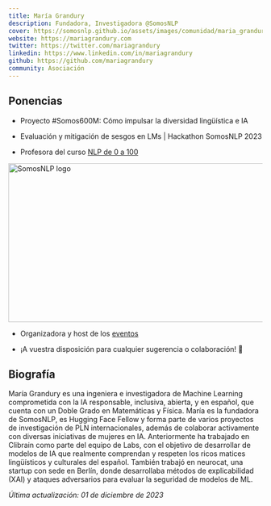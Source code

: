 ```yaml
---
title: María Grandury
description: Fundadora, Investigadora @SomosNLP
cover: https://somosnlp.github.io/assets/images/comunidad/maria_grandury.png
website: https://mariagrandury.com
twitter: https://twitter.com/mariagrandury
linkedin: https://www.linkedin.com/in/mariagrandury
github: https://github.com/mariagrandury
community: Asociación
---
```


## Ponencias

- Proyecto #Somos600M: Cómo impulsar la diversidad lingüística e IA

<EventSummary
    description="Hablaremos de la importancia de la diversidad lingüística en IA y cómo cada persona puede apoyar la iniciativa #Somos600M en el desarrollo de LLMs inclusivos, que representen la diversidad de los 600 millones de personas hispanohablantes."
    poster="https://somosnlp.github.io/assets/images/eventos/240313_maria_grandury.jpg"
    video="https://www.youtube.com/embed/QCNPVy3QWFs"
/>

- Evaluación y mitigación de sesgos en LMs | Hackathon SomosNLP 2023

<EventSummary
    description="Descubriremos diversas técnicas y herramientas open-source integradas en el ecosistema de Hugging Face que podéis utilizar para evaluar y mitigar sesgos tanto en datasets como en modelos de PLN. También hay un mini paréntesis sobre la evaluación de la huella de carbono del entrenamiento de modelos."
    poster="https://somosnlp.github.io/assets/images/eventos/230328_evaluacion_de_sesgos.jpg"
    video="https://www.youtube.com/embed/Ng2Yb7qrfY4"
/>

- Profesora del curso [NLP de 0 a 100](https://somosnlp.org/nlp-de-cero-a-cien)

<div class="flex justify-center">
    <a href="https://somosnlp.org/nlp-de-cero-a-cien" target="_blank">
        <img src="https://somosnlp.github.io/assets/images/nlp_de_cero_a_cien.jpeg" alt="SomosNLP logo" width="560" height="315" />
    </a>
</div>

- Organizadora y host de los [eventos](https://somosnlp.org/eventos)

- ¡A vuestra disposición para cualquier sugerencia o colaboración! 🤗

## Biografía

María Grandury es una ingeniera e investigadora de Machine Learning comprometida con la IA responsable, inclusiva, abierta, y en español, que cuenta con un Doble Grado en Matemáticas y Física. María es la fundadora de SomosNLP, es Hugging Face Fellow y forma parte de varios proyectos de investigación de PLN internacionales, además de colaborar activamente con diversas iniciativas de mujeres en IA. Anteriormente ha trabajado en Clibrain como parte del equipo de Labs, con el objetivo de desarrollar de modelos de IA que realmente comprendan y respeten los ricos matices lingüísticos y culturales del español. También trabajó en neurocat, una startup con sede en Berlín, donde desarrollaba métodos de explicabilidad (XAI) y ataques adversarios para evaluar la seguridad de modelos de ML.

*Última actualización: 01 de diciembre de 2023*
